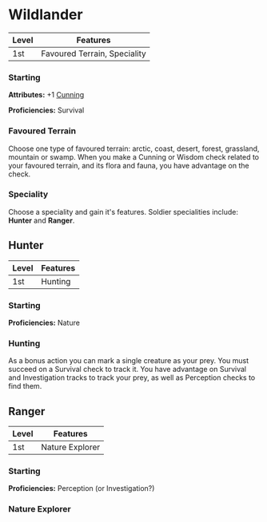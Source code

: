 # Wildlander

| Level             | Features    |
| ----------------- | - |
| 1st               | Favoured Terrain, Speciality  |

### Starting

**Attributes:** +1 [Cunning](pages/characters/attributes.md?id=cunning)

**Proficiencies:** Survival

### Favoured Terrain

Choose one type of favoured terrain: arctic, coast, desert, forest, grassland, mountain or swamp. When you make a Cunning or Wisdom check related to your favoured terrain, and its flora and fauna, you have advantage on the check.

### Speciality

Choose a speciality and gain it's features. Soldier specialities include: **Hunter** and **Ranger**.

## Hunter

| Level             | Features    |
| ----------------- | - |
| 1st               | Hunting |

### Starting

**Proficiencies:** Nature

### Hunting

As a bonus action you can mark a single creature as your prey. You must succeed on a Survival check to track it. You have advantage on Survival and Investigation tracks to track your prey, as well as Perception checks to find them.

## Ranger

| Level             | Features    |
| ----------------- | - |
| 1st               | Nature Explorer |

### Starting

**Proficiencies:** Perception (or Investigation?)

### Nature Explorer

